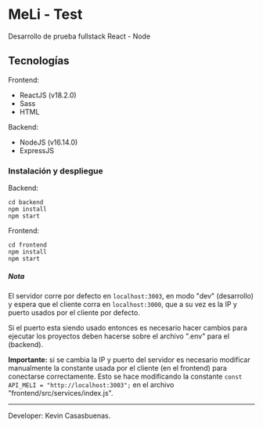 # MeLi - Test
Desarrollo de prueba fullstack React - Node

## Tecnologías
Frontend:
- ReactJS (v18.2.0)
- Sass
- HTML

Backend:
- NodeJS (v16.14.0)
- ExpressJS

### Instalación y despliegue
Backend:
```
cd backend
npm install
npm start
```
Frontend:
```
cd frontend
npm install
npm start
```
##### Nota
El servidor corre por defecto en `localhost:3003`, en modo "dev" (desarrollo) y espera que el cliente corra en `localhost:3000`, que a su vez es la IP y puerto usados por el cliente por defecto.

Si el puerto esta siendo usado entonces es necesario hacer cambios para ejecutar los proyectos deben hacerse sobre el archivo ".env" para el (backend).

**Importante:** si se cambia la IP y puerto del servidor es necesario modificar manualmente la constante usada por el cliente (en el frontend)  para conectarse correctamente. Esto se hace modificando la constante `const API_MELI = "http://localhost:3003";` en el archivo "frontend/src/services/index.js".

---
Developer: Kevin Casasbuenas.
